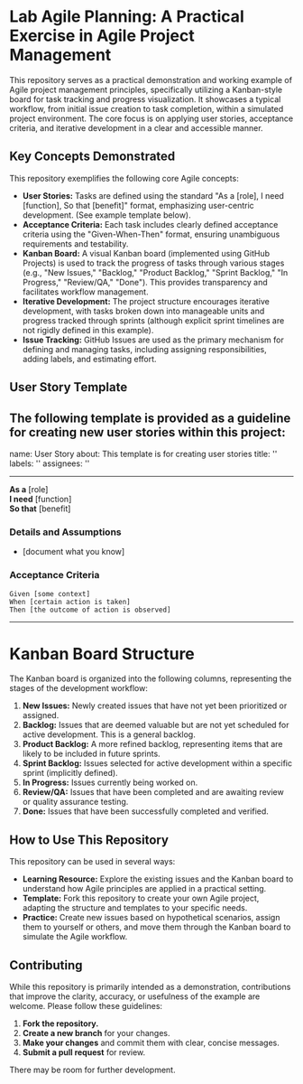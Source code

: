 

# Lab Agile Planning: A Practical Exercise in Agile Project Management

This repository serves as a practical demonstration and working example of Agile project management principles, specifically utilizing a Kanban-style board for task tracking and progress visualization.  It showcases a typical workflow, from initial issue creation to task completion, within a simulated project environment.  The core focus is on applying user stories, acceptance criteria, and iterative development in a clear and accessible manner.

## Key Concepts Demonstrated

This repository exemplifies the following core Agile concepts:

*   **User Stories:**  Tasks are defined using the standard "As a [role], I need [function], So that [benefit]" format, emphasizing user-centric development.  (See example template below).
*   **Acceptance Criteria:**  Each task includes clearly defined acceptance criteria using the "Given-When-Then" format, ensuring unambiguous requirements and testability.
*   **Kanban Board:**  A visual Kanban board (implemented using GitHub Projects) is used to track the progress of tasks through various stages (e.g., "New Issues," "Backlog," "Product Backlog," "Sprint Backlog," "In Progress," "Review/QA," "Done").  This provides transparency and facilitates workflow management.
*   **Iterative Development:** The project structure encourages iterative development, with tasks broken down into manageable units and progress tracked through sprints (although explicit sprint timelines are not rigidly defined in this example).
*   **Issue Tracking:** GitHub Issues are used as the primary mechanism for defining and managing tasks, including assigning responsibilities, adding labels, and estimating effort.

## User Story Template

The following template is provided as a guideline for creating new user stories within this project:
---
name: User Story
about: This template is for creating user stories
title: ''
labels: ''
assignees: ''

---

**As a** [role]  
 **I need** [function]  
 **So that** [benefit]  
   
 ### Details and Assumptions
 * [document what you know]
   
 ### Acceptance Criteria  
   
 ```gherkin
 Given [some context]
 When [certain action is taken]
 Then [the outcome of action is observed]
 ```
---
# Kanban Board Structure

The Kanban board is organized into the following columns, representing the stages of the development workflow:

1.  **New Issues:**  Newly created issues that have not yet been prioritized or assigned.
2.  **Backlog:** Issues that are deemed valuable but are not yet scheduled for active development.  This is a general backlog.
3.  **Product Backlog:**  A more refined backlog, representing items that are likely to be included in future sprints.
4.  **Sprint Backlog:** Issues selected for active development within a specific sprint (implicitly defined).
5.  **In Progress:** Issues currently being worked on.
6.  **Review/QA:**  Issues that have been completed and are awaiting review or quality assurance testing.
7.  **Done:**  Issues that have been successfully completed and verified.

## How to Use This Repository

This repository can be used in several ways:

*   **Learning Resource:**  Explore the existing issues and the Kanban board to understand how Agile principles are applied in a practical setting.
*   **Template:**  Fork this repository to create your own Agile project, adapting the structure and templates to your specific needs.
*   **Practice:**  Create new issues based on hypothetical scenarios, assign them to yourself or others, and move them through the Kanban board to simulate the Agile workflow.

## Contributing

While this repository is primarily intended as a demonstration, contributions that improve the clarity, accuracy, or usefulness of the example are welcome.  Please follow these guidelines:

1.  **Fork the repository.**
2.  **Create a new branch** for your changes.
3.  **Make your changes** and commit them with clear, concise messages.
4.  **Submit a pull request** for review.


There may be room for further development.


